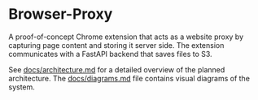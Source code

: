 # Browser-Proxy

A proof-of-concept Chrome extension that acts as a website proxy by capturing page content and storing it server side. The extension communicates with a FastAPI backend that saves files to S3.

See [docs/architecture.md](docs/architecture.md) for a detailed overview of the planned architecture. The [docs/diagrams.md](docs/diagrams.md) file contains visual diagrams of the system.
